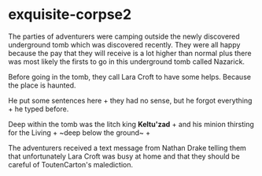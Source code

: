 # exquisite-corpse2

The parties of adventurers were camping outside the newly discovered underground tomb which was discovered recently.
They were all happy because the pay that they will receive is a lot higher than normal plus there was most likely 
the firsts to go in this underground tomb called Nazarick.

Before going in the tomb, they call Lara Croft to have some helps. Because the place is haunted.

He put some sentences here +
they had no sense, but he forgot everything + 
he typed before. 

Deep within the tomb was the litch king **Keltu'zad** +
and his minion thirsting for the Living +
~deep below the ground~ +

The adventurers received a text message from Nathan Drake telling them that unfortunately Lara Croft was busy at home and that they should be careful of ToutenCarton's malediction.
